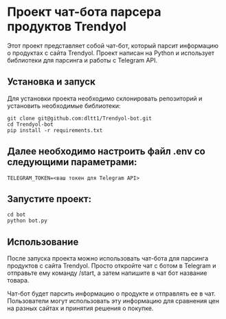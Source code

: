 # Проект чат-бота парсера продуктов Trendyol
Этот проект представляет собой чат-бот, который парсит информацию о продуктах с сайта Trendyol. Проект написан на Python и использует библиотеки для парсинга и работы с Telegram API.

## Установка и запуск
Для установки проекта необходимо склонировать репозиторий и установить необходимые библиотеки:

```
git clone git@github.com:dltt1/Trendyol-bot.git
cd Trendyol-bot
pip install -r requirements.txt
```

## Далее необходимо настроить файл .env со следующими параметрами:

```
TELEGRAM_TOKEN=<ваш токен для Telegram API>
```

## Запустите проект:

```
cd bot
python bot.py
```

## Использование
После запуска проекта можно использовать чат-бота для парсинга продуктов с сайта Trendyol. Просто откройте чат с ботом в Telegram и отправьте ему команду /start, а затем напишите в чат бот название товара.

Чат-бот будет парсить информацию о продукте и отправлять ее в чат. Пользователи могут использовать эту информацию для сравнения цен на разных сайтах и принятия решения о покупке.
